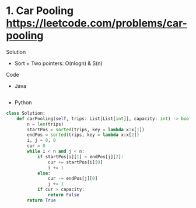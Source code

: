# 1. Car Pooling https://leetcode.com/problems/car-pooling

Solution

- Sort + Two pointers: O(nlogn) & S(n)

Code

- Java

```java

```

- Python

```python
class Solution:
    def carPooling(self, trips: List[List[int]], capacity: int) -> bool:
        n = len(trips)
        startPos = sorted(trips, key = lambda x:x[1])
        endPos = sorted(trips, key = lambda x:x[2])
        i, j = 0, 0
        cur = 0
        while i < n and j < n:
            if startPos[i][1] < endPos[j][2]:
                cur += startPos[i][0]
                i += 1
            else:
                cur -= endPos[j][0]
                j += 1
            if cur > capacity:
                return False
        return True
```
